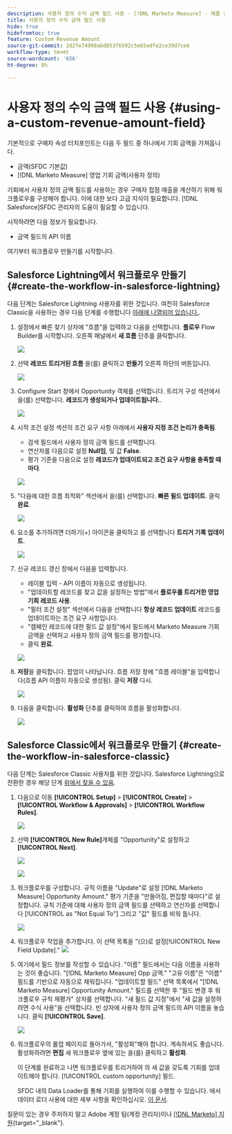 ```yaml
---
description: 사용자 정의 수익 금액 필드 사용 - [!DNL Marketo Measure] - 제품 설명서
title: 사용자 정의 수익 금액 필드 사용
hide: true
hidefromtoc: true
feature: Custom Revenue Amount
source-git-commit: 2d2fe74998abd853f6592c5e65edfe2ce39d7ce6
workflow-type: tm+mt
source-wordcount: '656'
ht-degree: 0%

---
```


# 사용자 정의 수익 금액 필드 사용 {#using-a-custom-revenue-amount-field}

기본적으로 구매자 속성 터치포인트는 다음 두 필드 중 하나에서 기회 금액을 가져옵니다.

* 금액(SFDC 기본값)
* [!DNL Marketo Measure] 영업 기회 금액(사용자 정의)

기회에서 사용자 정의 금액 필드를 사용하는 경우 구매자 접점 매출을 계산하기 위해 워크플로우를 구성해야 합니다. 이에 대한 보다 고급 지식이 필요합니다. [!DNL Salesforce]SFDC 관리자의 도움이 필요할 수 있습니다.

시작하려면 다음 정보가 필요합니다.

* 금액 필드의 API 이름

여기부터 워크플로우 만들기를 시작합니다.

## Salesforce Lightning에서 워크플로우 만들기 {#create-the-workflow-in-salesforce-lightning}

다음 단계는 Salesforce Lightning 사용자를 위한 것입니다. 여전히 Salesforce Classic을 사용하는 경우 다음 단계를 수행합니다 [아래에 나열되어 있습니다.](#create-the-workflow-in-salesforce-classic).

1. 설정에서 빠른 찾기 상자에 &quot;흐름&quot;을 입력하고 다음을 선택합니다. **플로우** Flow Builder를 시작합니다. 오른쪽 패널에서 **새 흐름** 단추를 클릭합니다.

   ![](assets/using-a-custom-revenue-amount-field-1.png)

1. 선택 **레코드 트리거된 흐름** 을(를) 클릭하고 **만들기** 오른쪽 하단의 버튼입니다.

   ![](assets/using-a-custom-revenue-amount-field-2.png)

1. Configure Start 창에서 Opportunity 객체를 선택합니다. 트리거 구성 섹션에서 을(를) 선택합니다. **레코드가 생성되거나 업데이트됩니다.**.

   ![](assets/using-a-custom-revenue-amount-field-3.png)

1. 시작 조건 설정 섹션의 조건 요구 사항 아래에서 **사용자 지정 조건 논리가 충족됨**.
   * 검색 필드에서 사용자 정의 금액 필드를 선택합니다.
   * 연산자를 다음으로 설정 **Null임**, 및 값 **False**.
   * 평가 기준을 다음으로 설정 **레코드가 업데이트되고 조건 요구 사항을 충족할 때마다**.

   ![](assets/using-a-custom-revenue-amount-field-4.png)

1. &quot;다음에 대한 흐름 최적화&quot; 섹션에서 을(를) 선택합니다. **빠른 필드 업데이트**. 클릭 **완료**.

   ![](assets/using-a-custom-revenue-amount-field-5.png)

1. 요소를 추가하려면 더하기(+) 아이콘을 클릭하고 를 선택합니다 **트리거 기록 업데이트**.

   ![](assets/using-a-custom-revenue-amount-field-6.png)

1. 신규 레코드 갱신 창에서 다음을 입력합니다.

   * 레이블 입력 - API 이름이 자동으로 생성됩니다.
   * &quot;업데이트할 레코드를 찾고 값을 설정하는 방법&quot;에서 **플로우를 트리거한 영업 기회 레코드 사용**.
   * &quot;필터 조건 설정&quot; 섹션에서 다음을 선택합니다 **항상 레코드 업데이트** 레코드를 업데이트하는 조건 요구 사항입니다.
   * &quot;캠페인 레코드에 대한 필드 값 설정&quot;에서 필드에서 Marketo Measure 기회 금액을 선택하고 사용자 정의 금액 필드를 평가합니다.
   * 클릭 **완료**.

   ![](assets/using-a-custom-revenue-amount-field-7.png)

1. **저장**&#x200B;을 클릭합니다. 팝업이 나타납니다. 흐름 저장 창에 &quot;흐름 레이블&quot;을 입력합니다(흐름 API 이름이 자동으로 생성됨). 클릭 **저장** 다시.

   ![](assets/using-a-custom-revenue-amount-field-8.png)

1. 다음을 클릭합니다. **활성화** 단추를 클릭하여 흐름을 활성화합니다.

   ![](assets/using-a-custom-revenue-amount-field-9.png)

## Salesforce Classic에서 워크플로우 만들기 {#create-the-workflow-in-salesforce-classic}

다음 단계는 Salesforce Classic 사용자를 위한 것입니다. Salesforce Lightning으로 전환한 경우 해당 단계 [위에서 찾을 수 있음](#create-the-workflow-in-salesforce-lightning).

1. 다음으로 이동 **[!UICONTROL Setup]** > **[!UICONTROL Create]** > **[!UICONTROL Workflow & Approvals]** > **[!UICONTROL Workflow Rules]**.

   ![](assets/1.jpg)

1. 선택 **[!UICONTROL New Rule]**&#x200B;개체를 &quot;Opportunity&quot;로 설정하고 **[!UICONTROL Next]**.

   ![](assets/2.jpg)

   ![](assets/3.jpg)

1. 워크플로우를 구성합니다. 규칙 이름을 &quot;Update&quot;로 설정 [!DNL Marketo Measure] Opportunity Amount.&quot; 평가 기준을 &quot;만들어짐, 편집할 때마다&quot;로 설정합니다. 규칙 기준에 대해 사용자 정의 금액 필드를 선택하고 연산자를 선택합니다 [!UICONTROL as "Not Equal To"] 그리고 &quot;값&quot; 필드를 비워 둡니다.

   ![](assets/4.jpg)

1. 워크플로우 작업을 추가합니다. 이 선택 목록을 &quot;(으)로 설정[!UICONTROL New Field Update].&quot;
   ![](assets/5.jpg)

1. 여기에서 필드 정보를 작성할 수 있습니다. &quot;이름&quot; 필드에서는 다음 이름을 사용하는 것이 좋습니다. &quot;[!DNL Marketo Measure] Opp 금액.&quot; &quot;고유 이름&quot;은 &quot;이름&quot; 필드를 기반으로 자동으로 채워집니다. &quot;업데이트할 필드&quot; 선택 목록에서 &quot;[!DNL Marketo Measure] Opportunity Amount.&quot; 필드를 선택한 후 &quot;필드 변경 후 워크플로우 규칙 재평가&quot; 상자를 선택합니다. &quot;새 필드 값 지정&quot;에서 &quot;새 값을 설정하려면 수식 사용&quot;을 선택합니다. 빈 상자에 사용자 정의 금액 필드의 API 이름을 놓습니다. 클릭 **[!UICONTROL Save]**.

   ![](assets/6.png)

1. 워크플로우의 롤업 페이지로 돌아가서, &quot;활성화&quot;해야 합니다. 계속하셔도 좋습니다. 활성화하려면 **편집** 새 워크플로우 옆에 있는 을(를) 클릭하고 **활성화**.

   이 단계를 완료하고 나면 워크플로우를 트리거하여 의 새 값을 갖도록 기회를 업데이트해야 합니다. [!UICONTROL custom opportunity] 필드.

   SFDC 내의 Data Loader를 통해 기회를 실행하여 이를 수행할 수 있습니다. 에서 데이터 로더 사용에 대한 세부 사항을 확인하십시오. [이 문서](/help/advanced-marketo-measure-features/custom-revenue-amount/using-data-loader-to-update-marketo-measure-custom-amount-field.md).

질문이 있는 경우 주저하지 말고 Adobe 계정 팀(계정 관리자)이나 [[!DNL Marketo] 지원](https://nation.marketo.com/t5/support/ct-p/Support){target="_blank"}.
